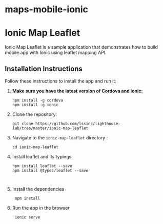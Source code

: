 # maps-mobile-ionic
# Ionic Map Leaflet

Ionic Map Leaflet is a sample application that demonstrates how to build mobile app with Ionic using leaflet mapping API. 

## Installation Instructions

Follow these instructions to install the app and run it:

1. **Make sure you have the latest version of Cordova and Ionic:**
    ```
    npm install -g cordova
    npm install -g ionic
    ```

1. Clone the repository:
    ```
    git clone https://github.com/lssinc/lighthouse-lab/tree/master/ionic-map-leaflet
    ```

1. Navigate to the `ionic-map-leaflet` directory :
    ```
    cd ionic-map-leaflet
    ```
1. install leaflet and its typings 
   ```
   npm install leaflet --save 
   npm install @types/leaflet --save
  
  
 1. Install the dependencies
     ```
      npm install
     ```
  
 1. Run the app in the browser
     ```
      ionic serve
     ```
